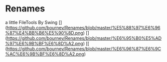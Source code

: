 # Renames
a little FileTools By Swing
[]
(https://github.com/bournev/Renames/blob/master/%E5%88%97%E6%96%87%E4%BB%B6%E5%90%8D.png)
[]
(https://github.com/bournev/Renames/blob/master/%E6%95%B0%E5%AD%97%E6%9B%BF%E6%8D%A2.png)
[[
(https://github.com/bournev/Renames/blob/master/%E6%96%87%E6%9C%AC%E6%9B%BF%E6%8D%A2.png)


